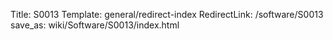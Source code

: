 Title: S0013
Template: general/redirect-index
RedirectLink: /software/S0013
save_as: wiki/Software/S0013/index.html